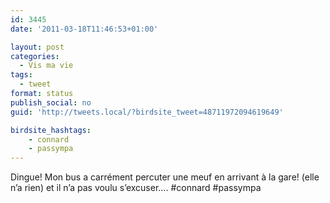 ```yaml
---
id: 3445
date: '2011-03-18T11:46:53+01:00'

layout: post
categories:
  - Vis ma vie
tags:
  - tweet
format: status
publish_social: no
guid: 'http://tweets.local/?birdsite_tweet=48711972094619649'

birdsite_hashtags:
    - connard
    - passympa
---
```


Dingue! Mon bus a carrément percuter une meuf en arrivant à la gare! (elle n’a rien) et il n’a pas voulu s’excuser…. #connard #passympa